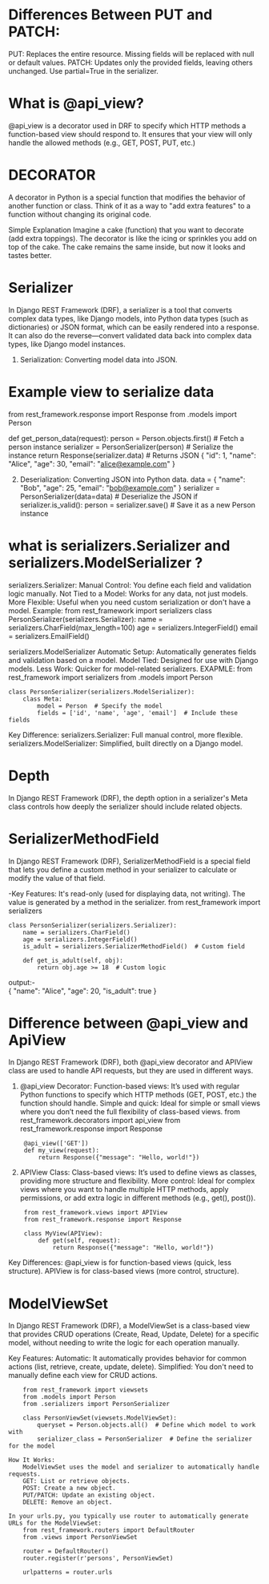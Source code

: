 # Differences Between PUT and PATCH:
PUT: Replaces the entire resource. Missing fields will be replaced with null or default values.
PATCH: Updates only the provided fields, leaving others unchanged. Use partial=True in the serializer.


# What is @api_view?
@api_view is a decorator used in DRF to specify which HTTP methods a function-based view should respond to. It ensures that your view will only handle the allowed methods (e.g., GET, POST, PUT, etc.)

# DECORATOR
A decorator in Python is a special function that modifies the behavior of another function or class. Think of it as a way to "add extra features" to a function without changing its original code.

Simple Explanation
Imagine a cake (function) that you want to decorate (add extra toppings).
The decorator is like the icing or sprinkles you add on top of the cake.
The cake remains the same inside, but now it looks and tastes better.


# Serializer
In Django REST Framework (DRF), a serializer is a tool that converts complex data types, like Django models, into Python data types (such as dictionaries) or JSON format, which can be easily rendered into a response. It can also do the reverse—convert validated data back into complex data types, like Django model instances.

1. Serialization: Converting model data into JSON.
# Example view to serialize data
from rest_framework.response import Response
from .models import Person

def get_person_data(request):
    person = Person.objects.first()  # Fetch a person instance
    serializer = PersonSerializer(person)  # Serialize the instance
    return Response(serializer.data)  # Returns JSON
{
    "id": 1,
    "name": "Alice",
    "age": 30,
    "email": "alice@example.com"
}


2. Deserialization: Converting JSON into Python data.
data = {
    "name": "Bob",
    "age": 25,
    "email": "bob@example.com"
}
serializer = PersonSerializer(data=data)  # Deserialize the JSON
if serializer.is_valid():
    person = serializer.save()  # Save it as a new Person instance



# what is serializers.Serializer and serializers.ModelSerializer ?

serializers.Serializer:
    Manual Control: You define each field and validation logic manually.
    Not Tied to a Model: Works for any data, not just models.
    More Flexible: Useful when you need custom serialization or don't have a model.
Example:
    from rest_framework import serializers
    class PersonSerializer(serializers.Serializer):
        name = serializers.CharField(max_length=100)
        age = serializers.IntegerField()
        email = serializers.EmailField()


serializers.ModelSerializer
    Automatic Setup: Automatically generates fields and validation based on a model.
    Model Tied: Designed for use with Django models.
    Less Work: Quicker for model-related serializers.
EXAPMLE:
    from rest_framework import serializers
    from .models import Person

    class PersonSerializer(serializers.ModelSerializer):
        class Meta:
            model = Person  # Specify the model
            fields = ['id', 'name', 'age', 'email']  # Include these fields


Key Difference:
serializers.Serializer: Full manual control, more flexible.
serializers.ModelSerializer: Simplified, built directly on a Django model.




# Depth
In Django REST Framework (DRF), the depth option in a serializer's Meta class controls how deeply the serializer should include related objects.


# SerializerMethodField
In Django REST Framework (DRF), SerializerMethodField is a special field that lets you define a custom method in your serializer to calculate or modify the value of that field.

-Key Features:
    It's read-only (used for displaying data, not writing).
    The value is generated by a method in the serializer.
    from rest_framework import serializers

    class PersonSerializer(serializers.Serializer):
        name = serializers.CharField()
        age = serializers.IntegerField()
        is_adult = serializers.SerializerMethodField()  # Custom field

        def get_is_adult(self, obj):
            return obj.age >= 18  # Custom logic
output:-        
{
    "name": "Alice",
    "age": 20,
    "is_adult": true
}


# Difference between @api_view and ApiView

In Django REST Framework (DRF), both @api_view decorator and APIView class are used to handle API requests, but they are used in different ways.

1. @api_view Decorator:
Function-based views: It’s used with regular Python functions to specify which HTTP methods (GET, POST, etc.) the function should handle.
Simple and quick: Ideal for simple or small views where you don’t need the full flexibility of class-based views.
        from rest_framework.decorators import api_view
        from rest_framework.response import Response

        @api_view(['GET'])
        def my_view(request):
            return Response({"message": "Hello, world!"})

2. APIView Class:
Class-based views: It’s used to define views as classes, providing more structure and flexibility.
More control: Ideal for complex views where you want to handle multiple HTTP methods, apply permissions, or add extra logic in different methods (e.g., get(), post()).

        from rest_framework.views import APIView
        from rest_framework.response import Response

        class MyView(APIView):
            def get(self, request):
                return Response({"message": "Hello, world!"})


Key Differences:
@api_view is for function-based views (quick, less structure).
APIView is for class-based views (more control, structure).




# ModelViewSet
In Django REST Framework (DRF), a ModelViewSet is a class-based view that provides CRUD operations (Create, Read, Update, Delete) for a specific model, without needing to write the logic for each operation manually.

Key Features:
Automatic: It automatically provides behavior for common actions (list, retrieve, create, update, delete).
Simplified: You don't need to manually define each view for CRUD actions.


        from rest_framework import viewsets
        from .models import Person
        from .serializers import PersonSerializer

        class PersonViewSet(viewsets.ModelViewSet):
            queryset = Person.objects.all()  # Define which model to work with
            serializer_class = PersonSerializer  # Define the serializer for the model

    How It Works:
        ModelViewSet uses the model and serializer to automatically handle requests.
        GET: List or retrieve objects.
        POST: Create a new object.
        PUT/PATCH: Update an existing object.
        DELETE: Remove an object.

    In your urls.py, you typically use router to automatically generate URLs for the ModelViewSet:
        from rest_framework.routers import DefaultRouter
        from .views import PersonViewSet

        router = DefaultRouter()
        router.register(r'persons', PersonViewSet)

        urlpatterns = router.urls